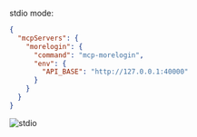 stdio mode:
```json
{
  "mcpServers": {
    "morelogin": {
      "command": "mcp-morelogin",
      "env": {
        "API_BASE": "http://127.0.0.1:40000"
      }
    }
  }
}
```
![stdio](./images/windsurf_stdio.png)
